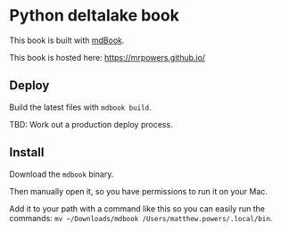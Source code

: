 # Python deltalake book

This book is built with [mdBook](https://github.com/rust-lang/mdBook).

This book is hosted here: https://mrpowers.github.io/

## Deploy

Build the latest files with `mdbook build`.

TBD: Work out a production deploy process.

## Install

Download the `mdbook` binary.

Then manually open it, so you have permissions to run it on your Mac.

Add it to your path with a command like this so you can easily run the commands: `mv ~/Downloads/mdbook /Users/matthew.powers/.local/bin`.
